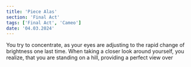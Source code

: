 ```yaml
---
title: 'Piece Alas'
section: 'Final Act'
tags: ['Final Act', 'Cameo']
date: '04.03.2024'
---
```


You try to concentrate, as your eyes are adjusting to the rapid change of brightness one last time.
When taking a closer look around yourself, you realize, that you are standing on a hill, providing a
perfect view over
